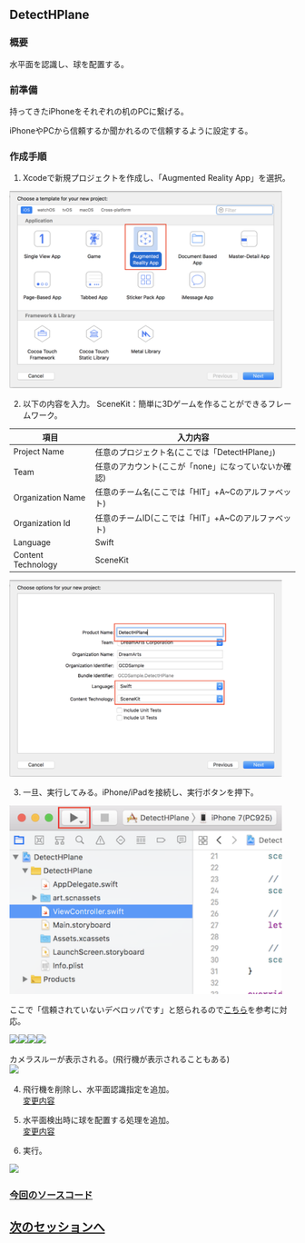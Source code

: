 ## DetectHPlane
### 概要
水平面を認識し、球を配置する。

### 前準備

持ってきたiPhoneをそれぞれの机のPCに繋げる。

iPhoneやPCから信頼するか聞かれるので信頼するように設定する。


### 作成手順  

1. Xcodeで新規プロジェクトを作成し、「Augmented Reality App」を選択。  
<img src="images/detect_hplane_select_ar.png" width="480"/>   

2. 以下の内容を入力。
SceneKit：簡単に3Dゲームを作ることができるフレームワーク。  

|項目|入力内容|
| -- | -- |
|Project Name|任意のプロジェクト名(ここでは「DetectHPlane」)|
|Team|任意のアカウント(ここが「none」になっていないか確認)|
|Organization Name|任意のチーム名(ここでは「HIT」+A~Cのアルファベット)|
|Organization Id|任意のチームID(ここでは「HIT」+A~Cのアルファベット)|
|Language|Swift|
|Content Technology|SceneKit|

<img src="images/detect_hplane_select_swift_scene_kit.png" width="480"/>  

3. 一旦、実行してみる。iPhone/iPadを接続し、実行ボタンを押下。  
<img src="images/detect_hplane_initial_run.png" width="480"/>  

   ここで「信頼されていないデベロッパです」と怒られるので[こちら](https://code-schools.com/xcode-error-2/)を参考に対応。
   
   <img src="https://user-images.githubusercontent.com/23329399/53166650-4454c800-3619-11e9-8704-1f6ea35484cb.PNG" width="100px"><img src="https://user-images.githubusercontent.com/23329399/53167337-fe98ff00-361a-11e9-806c-1d800a871f24.PNG" width="100px"><img src="https://user-images.githubusercontent.com/23329399/53167374-140e2900-361b-11e9-8a3e-0ffa0ea9b934.PNG" width="100px"><img src="https://user-images.githubusercontent.com/23329399/53167379-183a4680-361b-11e9-9be5-3a5367eb8991.PNG" width="100px">
   
カメラスルーが表示される。(飛行機が表示されることもある)  
<img src="https://user-images.githubusercontent.com/23329399/53167139-7286d780-361a-11e9-9e4e-d17b771a4363.PNG" width="200"/>  

4. 飛行機を削除し、水平面認識指定を追加。  
<a href="https://github.com/KantaiMishima/ARKit/commit/fa1a59d1e687bc44aa84e66d01cad7b124b076be" target="_blank">変更内容</a>

5. 水平面検出時に球を配置する処理を追加。  
<a href="https://github.com/KantaiMishima/ARKit/commit/91311e4717aafdb1600b29b091b1e3f11121b920" target="_blank">変更内容</a>

6. 実行。
<img src="https://user-images.githubusercontent.com/23329399/53167203-9e09c200-361a-11e9-924f-007df3f06889.PNG" width="200"/>  

### [今回のソースコード](https://raw.githubusercontent.com/KantaiMishima/ARKit/91311e4717aafdb1600b29b091b1e3f11121b920/DetectHPlane/DetectHPlane/ViewController.swift)


## [次のセッションへ](../DetectImage)
